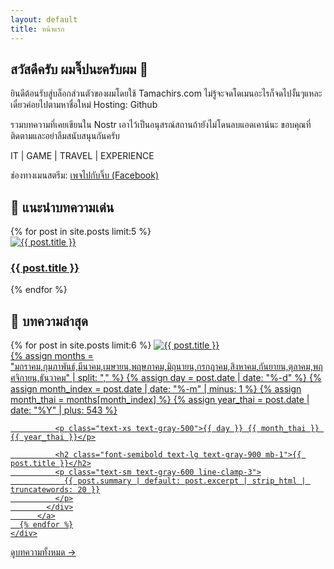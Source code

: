 ```yaml
---
layout: default
title: หน้าแรก
---
```


<div class="max-w-6xl mx-auto px-4 py-10 space-y-12">

  <!-- Intro -->
  <section class="text-center">
    <h1 class="text-3xl font-bold mb-2">สวัสดีครับ ผมจิ๊ปนะครับผม 👋</h1>
    <p class="text-lg text-gray-700">ยินดีต้อนรับสู่บล็อกส่วนตัวของผมโดยใช้ Tamachirs.com ไม่รู้จะจดโดเมนอะไรก็จดไปงั้นๆแหละ เดี๋ยวค่อยไปตามหาชื่อใหม่ Hosting: Github</p> 
    <p class="text-lg text-gray-700">รวมบทความที่เคยเขียนใน Nostr เอาไว้เป็นอนุสรณ์สถานถ้ายังไม่โดนลบแอดเคาน์นะ ขอบคุณที่ติดตามและอย่าลืมสนับสนุนกันครับ</p>
     <p class="text-lg text-gray-700 mt-5">IT | GAME | TRAVEL | EXPERIENCE </p>
      <p class="text-sm text-gray-700">ช่องทางเมนสตรีม: <a href="https://www.facebook.com/gowithjib" target="_blank" class="underline text-blue-800">เพจไปกับจิ๊บ (Facebook)</a></p>
    
  </section>

  <!-- Slideshow -->
<section>
  <h2 class="text-2xl font-semibold mb-4">📸 แนะนำบทความเด่น</h2>
  <div class="relative overflow-hidden rounded-xl shadow">
    <div class="w-full h-64 relative">
      {% for post in site.posts limit:5 %}
        <div class="slide absolute inset-0 transition-opacity duration-700 opacity-0 pointer-events-none z-0 {% if forloop.first %}opacity-100 pointer-events-auto z-10{% endif %}">
          <a href="{{ post.url | relative_url }}">
            <img src="{{ post.image | default: '/assets/images/default.jpg' }}" alt="{{ post.title }}"
                 class="w-full h-full object-cover rounded-xl" />
            <div class="absolute bottom-0 left-0 bg-black bg-opacity-50 text-white p-4 w-full">
              <h3 class="text-lg font-semibold">{{ post.title }}</h3>
            </div>
          </a>
        </div>
      {% endfor %}
    </div>
  </div>
  <script>
    const slides = document.querySelectorAll('.slide');
    let current = 0;
    setInterval(() => {
      slides[current].classList.remove('opacity-100', 'pointer-events-auto', 'z-10');
      slides[current].classList.add('opacity-0', 'pointer-events-none', 'z-0');

      current = (current + 1) % slides.length;

      slides[current].classList.remove('opacity-0', 'pointer-events-none', 'z-0');
      slides[current].classList.add('opacity-100', 'pointer-events-auto', 'z-10');
    }, 5000);

  </script>
</section>

  <!-- Latest Posts -->
  <section>
    <h2 class="text-2xl font-semibold mb-4">📰 บทความล่าสุด</h2>
    <div class="grid gap-6 sm:grid-cols-1 md:grid-cols-2 lg:grid-cols-3">
      {% for post in site.posts limit:6 %}
         <a href="{{ post.url | relative_url }}"
            class="block rounded-xl shadow overflow-hidden bg-white hover:shadow-lg transition">
            <img src="{{ post.image | default: '/assets/images/default.jpg' }}" alt="{{ post.title }}"
              class="w-full h-48 object-cover" />
            <div class="p-4">
              {% assign months = "มกราคม,กุมภาพันธ์,มีนาคม,เมษายน,พฤษภาคม,มิถุนายน,กรกฎาคม,สิงหาคม,กันยายน,ตุลาคม,พฤศจิกายน,ธันวาคม" | split: "," %}
              {% assign day = post.date | date: "%-d" %}
              {% assign month_index = post.date | date: "%-m" | minus: 1 %}
              {% assign month_thai = months[month_index] %}
              {% assign year_thai = post.date | date: "%Y" | plus: 543 %}
              
              <p class="text-xs text-gray-500">{{ day }} {{ month_thai }} {{ year_thai }}</p>

              <h2 class="font-semibold text-lg text-gray-900 mb-1">{{ post.title }}</h2>
              <p class="text-sm text-gray-600 line-clamp-3">
                {{ post.summary | default: post.excerpt | strip_html | truncatewords: 20 }}
              </p>
            </div>
          </a>
      {% endfor %}
    </div>
  </section>

  <!-- View All Button -->
  <section class="text-center">
    <a href="/article/" class="inline-block w-full md:w-auto bg-blue-600 hover:bg-blue-700 text-white text-lg font-semibold px-8 py-3 rounded-xl transition">
      ดูบทความทั้งหมด →
    </a>
  </section>

</div>
